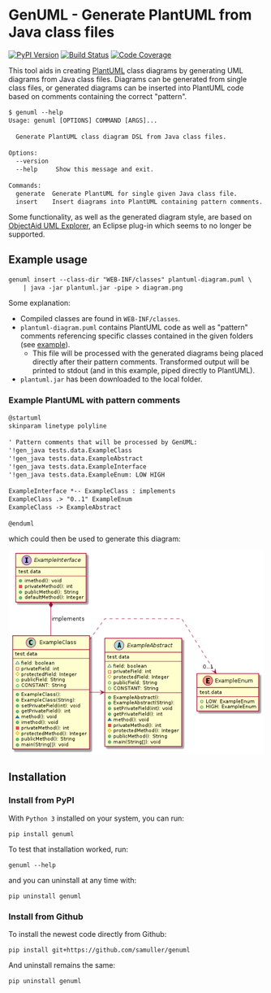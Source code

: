 # GenUML - Generate PlantUML from Java class files

[![PyPI Version](https://badge.fury.io/py/genuml.svg)](https://badge.fury.io/py/genuml)
[![Build Status](https://github.com/samuller/genuml/workflows/test/badge.svg)](https://github.com/samuller/genuml/actions)
[![Code Coverage](https://img.shields.io/endpoint?url=https://gist.githubusercontent.com/samuller/c2a6dcd467afe62785c828a40acc96d8/raw/genuml-badge-coverage.json)](https://github.com/samuller/genuml/actions)

This tool aids in creating [PlantUML](https://plantuml.com/) class diagrams by generating UML diagrams from Java class files. Diagrams can be generated from single class files, or generated diagrams can be inserted into PlantUML code based on comments containing the correct "pattern".

```console
$ genuml --help
Usage: genuml [OPTIONS] COMMAND [ARGS]...

  Generate PlantUML class diagram DSL from Java class files.

Options:
  --version
  --help     Show this message and exit.

Commands:
  generate  Generate PlantUML for single given Java class file.
  insert    Insert diagrams into PlantUML containing pattern comments.
```

Some functionality, as well as the generated diagram style, are based on [ObjectAid UML Explorer](https://marketplace.eclipse.org/content/objectaid-uml-explorer), an Eclipse plug-in which seems to no longer be supported.

## Example usage

```console
genuml insert --class-dir "WEB-INF/classes" plantuml-diagram.puml \
    | java -jar plantuml.jar -pipe > diagram.png
```

Some explanation:

- Compiled classes are found in `WEB-INF/classes`.
- `plantuml-diagram.puml` contains PlantUML code as well as "pattern" comments referencing specific classes contained in the given folders (see [example](tests/data/diagram.puml)).
  - This file will be processed with the generated diagrams being placed directly after their pattern comments. Transformed output will be printed to stdout (and in this example, piped directly to PlantUML).
- `plantuml.jar` has been downloaded to the local folder.

### Example PlantUML with pattern comments

```plantuml
@startuml
skinparam linetype polyline

' Pattern comments that will be processed by GenUML:
'!gen_java tests.data.ExampleClass
'!gen_java tests.data.ExampleAbstract
'!gen_java tests.data.ExampleInterface
'!gen_java tests.data.ExampleEnum: LOW HIGH

ExampleInterface *-- ExampleClass : implements
ExampleClass .> "0..1" ExampleEnum
ExampleClass -> ExampleAbstract

@enduml
```

which could then be used to generate this diagram:

![PlantUML class diagram](tests/data/diagram.png)

## Installation

### Install from PyPI

With `Python 3` installed on your system, you can run:

```console
pip install genuml
```

To test that installation worked, run:

```console
genuml --help
```

and you can uninstall at any time with:

```console
pip uninstall genuml
```

### Install from Github

To install the newest code directly from Github:

```console
pip install git+https://github.com/samuller/genuml
```

And uninstall remains the same:

```console
pip uninstall genuml
```
